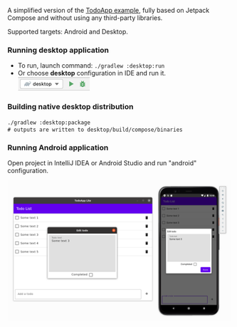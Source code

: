 A simplified version of the [TodoApp example](https://github.com/JetBrains/compose-jb/tree/master/examples/todoapp), fully based on Jetpack Compose and without using any third-party libraries.

Supported targets: Android and Desktop.

### Running desktop application
 * To run, launch command: `./gradlew :desktop:run`
 * Or choose **desktop** configuration in IDE and run it.  
  ![desktop-run-configuration.png](screenshots/desktop-run-configuration.png)

### Building native desktop distribution
```
./gradlew :desktop:package
# outputs are written to desktop/build/compose/binaries
```

### Running Android application

Open project in IntelliJ IDEA or Android Studio and run "android" configuration.

![Desktop](screenshots/todoapplite.png)
